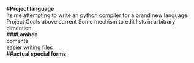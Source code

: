 **#Project language**  
Its me attempting to write an python compiler for a brand new language.  
  Project Goals above current
Some mechism to edit lists in arbitrary dimention  
**###Lambda**  
coments  
easier writing files  
**##actual special forms**  
